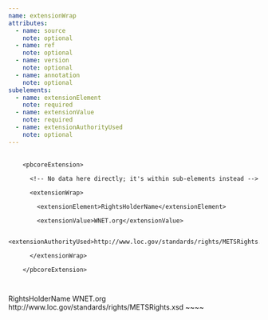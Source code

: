```yaml
---
name: extensionWrap
attributes:
  - name: source
    note: optional
  - name: ref
    note: optional
  - name: version
    note: optional
  - name: annotation
    note: optional
subelements:
  - name: extensionElement
    note: required
  - name: extensionValue
    note: required
  - name: extensionAuthorityUsed
    note: optional
---
```


<pre>
  <code>
    &lt;pbcoreExtension&gt;<br>
      &lt;!-- No data here directly; it's within sub-elements instead --&gt;<br>
      &lt;extensionWrap&gt;<br>
        &lt;extensionElement&gt;RightsHolderName&lt;/extensionElement&gt;<br>
        &lt;extensionValue&gt;WNET.org&lt;/extensionValue&gt;<br>
        &lt;extensionAuthorityUsed&gt;http://www.loc.gov/standards/rights/METSRights.xsd&lt;/extensionAuthorityUsed&gt;<br>
      &lt;/extensionWrap&gt;<br>
    &lt;/pbcoreExtension&gt;<br>
  </code>
</pre>


<pbcoreExtension>
<!-- No data here directly; it's within sub-elements instead -->
    <extensionWrap>
         <extensionElement>RightsHolderName</extensionElement>
         <extensionValue>WNET.org</extensionValue>
         <extensionAuthorityUsed>http://www.loc.gov/standards/rights/METSRights.xsd</extensionAuthorityUsed>
     </extensionWrap>   
</pbcoreExtension>
~~~~
